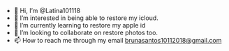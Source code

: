 - 👋 Hi, I’m @Latina101118
- 👀 I’m interested in being able to restore my icloud.
- 🌱 I’m currently learning to restore my apple id 
- 💞️ I’m looking to collaborate on restore photos too.
- 📫 How to reach me through my email brunasantos10112018@gmail.com


<!---
Latina101118/Latina101118 is a ✨ special ✨ repository because its `README.md` (this file) appears on your GitHub profile.
You can click the Preview link to take a look at your changes.
--->
